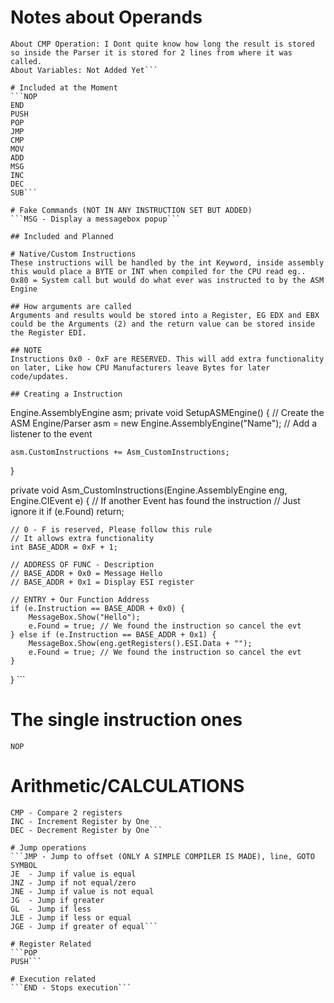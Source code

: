 # Notes about Operands
```About Operands: I have not added in Operands/Symbols yet, INCL and Not only $ and % for Registers.
About CMP Operation: I Dont quite know how long the result is stored so inside the Parser it is stored for 2 lines from where it was called.
About Variables: Not Added Yet```

# Included at the Moment
```NOP
END
PUSH
POP
JMP
CMP
MOV
ADD
MSG
INC
DEC
SUB```

# Fake Commands (NOT IN ANY INSTRUCTION SET BUT ADDED)
```MSG - Display a messagebox popup```

## Included and Planned

# Native/Custom Instructions
These instructions will be handled by the int Keyword, inside assembly this would place a BYTE or INT when compiled for the CPU read eg.. 0x80 = System call but would do what ever was instructed to by the ASM Engine

## How arguments are called
Arguments and results would be stored into a Register, EG EDX and EBX could be the Arguments (2) and the return value can be stored inside the Register EDI.

## NOTE
Instructions 0x0 - 0xF are RESERVED. This will add extra functionality on later, Like how CPU Manufacturers leave Bytes for later code/updates.

## Creating a Instruction
```
Engine.AssemblyEngine asm;
private void SetupASMEngine() {
	// Create the ASM Engine/Parser
	asm = new Engine.AssemblyEngine("Name");
	// Add a listener to the event
	
	asm.CustomInstructions += Asm_CustomInstructions;
}

private void Asm_CustomInstructions(Engine.AssemblyEngine eng, Engine.CIEvent e) {
	// If another Event has found the instruction
	// Just ignore it
	if (e.Found) return;

	// 0 - F is reserved, Please follow this rule
	// It allows extra functionality
	int BASE_ADDR = 0xF + 1;

	// ADDRESS OF FUNC - Description
	// BASE_ADDR + 0x0 = Message Hello
	// BASE_ADDR + 0x1 = Display ESI register
	
	// ENTRY + Our Function Address
	if (e.Instruction == BASE_ADDR + 0x0) {
		MessageBox.Show("Hello");
		e.Found = true; // We found the instruction so cancel the evt
	} else if (e.Instruction == BASE_ADDR + 0x1) {
		MessageBox.Show(eng.getRegisters().ESI.Data + "");
		e.Found = true; // We found the instruction so cancel the evt
	}
} ```

# The single instruction ones
```NOP```

# Arithmetic/CALCULATIONS
```ADD - Add 2 registers
CMP - Compare 2 registers
INC - Increment Register by One
DEC - Decrement Register by One```

# Jump operations
```JMP - Jump to offset (ONLY A SIMPLE COMPILER IS MADE), line, GOTO SYMBOL
JE  - Jump if value is equal
JNZ - Jump if not equal/zero
JNE - Jump if value is not equal
JG  - Jump if greater
GL  - Jump if less
JLE - Jump if less or equal
JGE - Jump if greater of equal```

# Register Related
```POP
PUSH```

# Execution related
```END - Stops execution```